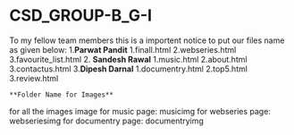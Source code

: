 # CSD_GROUP-B_G-I
To my fellow team members this is a importent notice to put our files name as given below:
1.**Parwat Pandit**
  1.finall.html
  2.webseries.html
  3.favourite_list.html
2. **Sandesh Rawal**
  1.music.html
  2.about.html
  3.contactus.html
3.**Dipesh Darnal**
  1.documentry.html
  2.top5.html
  3.review.html



    **Folder Name for Images**
for all the images 
  image
for music page:
  musicimg
for webseries page:
  webseriesimg
for documentry page:
  documentryimg
